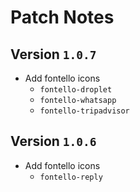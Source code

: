 # Patch Notes

## Version `1.0.7`

- Add fontello icons
  - `fontello-droplet`
  - `fontello-whatsapp`
  - `fontello-tripadvisor`

## Version `1.0.6`

- Add fontello icons
  - `fontello-reply`
